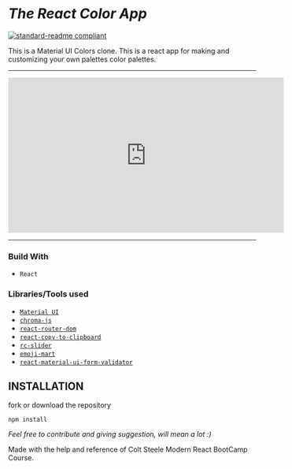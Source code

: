 # _The React Color App_
[![standard-readme compliant](https://img.shields.io/badge/LinkedIn-blue.svg?style=flat-square)](https://www.linkedin.com/in/sahil-darji-11ab3a1ab/)

This is a Material UI Colors clone. This is a react app for making and customizing your own palettes color palettes.

---

<div>
<iframe width="560" height="315" src="https://www.youtube.com/embed/LqDq7w2QCts?start=2" frameborder="0" allow="accelerometer; autoplay; clipboard-write; encrypted-media; gyroscope; picture-in-picture" allowfullscreen></iframe>
</div>

---
### Build With
- `React`

### Libraries/Tools used
- [`Material UI`](https://material-ui.com/)
- [`chroma-js`](https://github.com/gka/chroma.js/)
- [`react-router-dom`]()
- [`react-copy-to-clipboard`](https://github.com/nkbt/react-copy-to-clipboard)
- [`rc-slider`](https://github.com/react-component/slider)
- [`emoji-mart`](https://github.com/missive/emoji-mart)
- [`react-material-ui-form-validator`]()

## INSTALLATION
fork or download the repository
```npm
npm install
```

_Feel free to contribute and giving suggestion, will mean a lot :)_ 

Made with the help and reference of Colt Steele Modern React BootCamp Course.





